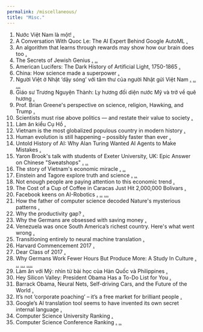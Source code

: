 ```yaml
---
permalink: /miscellaneous/
title: "Misc."
---
```


1. Nước Việt Nam là một! [.](https://www.facebook.com/nguyen.nam.54/posts/10216502640347136)
1. A Conversation With Quoc Le: The AI Expert Behind Google AutoML [.](https://medium.com/syncedreview/a-conversation-with-quoc-le-the-ai-expert-behind-google-automl-73a7d0c9fe38)
1. An algorithm that learns through rewards may show how our brain does too [.](https://www.technologyreview.com/s/615054/deepmind-ai-reiforcement-learning-reveals-dopamine-neurons-in-brain/)
1. The Secrets of Jewish Genius [.](https://www.nytimes.com/2019/12/27/opinion/jewish-culture-genius-iq.html?auth=link-dismiss-google1tap) [..](https://vnexpress.net/the-gioi/bi-mat-cua-nhung-thien-tai-do-thai-4034280.html)
1. American Lucifers: The Dark History of Artificial Light, 1750-1865 [.](https://www.nature.com/articles/d41586-019-03049-7?utm_source=fbk_nnc&utm_medium=social&utm_campaign=naturenews&sf221449813=1&fbclid=IwAR3FneYzzSEdTrRjqKFglFEfEGRKVzhwxnRYRXHLLTzR8t_vKWe9lsAeqhU)
1. China: How science made a superpower [.](https://www.nature.com/articles/d41586-019-02937-2?utm_source=facebook&utm_medium=social&utm_content=organic&utm_campaign=NGMT_2_JNC_Nature&fbclid=IwAR1_A1GYQQSha8wi3DOozn6HHuaP0RD8K91hTq0UsWUmR_f_VionObbSxp0)
1. Người Việt ở Nhật ‘dậy sóng’ với tâm thư của người Nhật gửi Việt Nam [.](http://jp.nuocuc.me/nguoi-viet-o-nhat-day-song-voi-tam-thu-cua-nguoi-nhat-gui-viet-nam-30047.html?fbclid=IwAR2L2eiAJR6ys5D8eSWaU7nnQWGg9A_2WmMOeSzn_nUNkMJ4tv-fC0aNgfo) [..](https://nld.com.vn/giao-duc-khoa-hoc/day-song-voi-thu-du-hoc-sinh-nhat-gui-viet-nam-20140325120705052.htm) [...](http://ia.tinnuocnhat.com/nguoi-viet-o-nhat-day-song-voi-tam-thu-cua-nguoi-nhat-gui-viet-nam-d18350.html?fbclid=IwAR1mPBDK6ZUw3K-orzREQW1lSSLKnkENp3clD8NZU_usF8BsTRseVcR8FDs)
1. Giáo sư Trương Nguyện Thành: Ly hương đối diện nước Mỹ và trở về quê hương [.](https://thanhnien.vn/doi-song/giao-su-quan-dui-truong-nguyen-thanh-ly-huong-doi-dien-nuoc-my-va-tro-ve-que-huong-1119502.html?fbclid=IwAR2IENyElEApW8UbupXvpBX3bo9HsvHf_I6vQHEj6hJ4YTo0rNwCIe-lP9s)
1. Prof. Brian Greene's perspective on science, religion, Hawking, and Trump [.](https://www.youtube.com/watch?v=S14zONUX3JY&feature=share&fbclid=IwAR1PkjavpwSkLCu7pb48ornh8GkOP-G-_zEs0GKP17cMhG5gXEBbEisq8Ek)
1. Scientists must rise above politics — and restate their value to society [.](https://www.nature.com/articles/d41586-019-02379-w?utm_source=facebook&utm_medium=social&utm_content=organic&utm_campaign=NGMT_2_JNC_Nature)
1. Làm ăn kiểu Cụ Hồ [.](https://www.facebook.com/notes/nguy%E1%BB%85n-th%C3%A0nh-nam/l%C3%A0m-%C4%83n-ki%E1%BB%83u-c%E1%BB%A5-h%E1%BB%93/10157194038361877/)
1. Vietnam is the most globalized populous country in modern history [.](https://www.weforum.org/agenda/2018/10/vietnam-is-the-most-globalized-populous-country-in-modern-history?fbclid=IwAR1E-BkVxPWrSTesAW5MXQFn0oKRVfS5Vi7gfXwIdaENZVKOY2SPvXsmLkw)
1. Human evolution is still happening – possibly faster than ever  [.](https://www.weforum.org/agenda/2018/11/human-evolution-is-still-happening-possibly-faster-than-ever?fbclid=IwAR23Lwfbj4mCme_LKNGwDS9YcWCiCW4vU1WDgpf7W6yy7e50GsNBAkHbM38)
1. Untold History of AI: Why Alan Turing Wanted AI Agents to Make Mistakes [.](https://spectrum.ieee.org/tech-talk/tech-history/dawn-of-electronics/untold-history-of-ai-why-alan-turing-wanted-ai-to-make-mistakes)
1. Yaron Brook's talk with students of Exeter University, UK: Epic Answer on Chinese "Sweatshops" [.](https://www.facebook.com/nghiencuukinhte.org/videos/1136944339787769/) [..](https://www.youtube.com/watch?v=F0mne8bAdiY)
1. The story of Vietnam's economic miracle [.](https://www.weforum.org/agenda/2018/09/how-vietnam-became-an-economic-miracle/) [..](https://www.weforum.org/agenda/2018/09/how-vietnam-became-an-economic-miracle/)
1. Einstein and Tagore explore truth and science [.](https://thesethingsinside.wordpress.com/2015/11/19/einstein-and-tagore-explore-truth-and-science/) [..](https://www.youtube.com/watch?time_continue=22&v=7mgWvullKDE)
1. Not enough people are paying attention to this economic trend [.](https://www.gatesnotes.com/Books/Capitalism-Without-Capital?WT.mc_id=08_16_2018_06_CapitalismWithoutCapital_BG-LI_&WT.tsrc=BGLI&linkId=55623312)
1. The Cost of a Cup of Coffee in Caracas Just Hit 2,000,000 Bolivars [.](https://www.bloomberg.com/news/articles/2018-07-26/imf-s-1-000-000-inflation-forecast-is-looking-low-for-venezuela?utm_medium=social&utm_source=facebook&cmpid=socialflow-facebook-asia&utm_content=asia&utm_campaign=socialflow-organic)
1. Facebook keens on AI-Robotics [.](https://apnews.com/b313adb849064ebea5e0802291015e5e/Why-is-Facebook-keen-on-robots?-It%27s-just-the-future-of-AI) [..](https://venturebeat.com/2018/07/17/why-facebook-is-expanding-its-robotics-research-efforts/) [...](https://www.bloomberg.com/news/articles/2018-07-17/facebook-is-relying-on-robotics-to-lure-ai-researchers)
1. How the father of computer science decoded Nature's mysterious patterns [.](https://www.nytimes.com/2018/05/08/science/alan-turing-desalination.html?rref=collection%2Fsectioncollection%2Ftechnology&action=click&contentCollection=technology&region=stream&module=stream_unit&version=latest&contentPlacement=7&pgtype=sectionfront)
1. Why the productivity gap? [.](http://www.bbc.com/news/business-32827317)
1. Why the Germans are obsessed with saving money [.](https://qz.com/1241591/why-the-germans-are-obsessed-with-saving-money/amp/)
1. Venezuela was once South America’s richest country. Here's what went wrong [.](https://www.weforum.org/agenda/2017/08/venezuela-economic-woes-2017-explained/?utm_content=bufferbfec6&utm_medium=social&utm_source=facebook.com&utm_campaign=buffer)
1. Transitioning entirely to neural machine translation [.](https://code.facebook.com/posts/289921871474277)
1. ​Harvard Commencement 2017 [.](https://www.facebook.com/notes/mark-zuckerberg/harvard-commencement-2017/10154853758606634/)
1. Dear Class of 2017 [.](https://www.gatesnotes.com/About-Bill-Gates/Dear-Class-of-2017?WT.mc_id=20170519120700__BG-FB&WT.tsrc=BGFB&linkId=37655754)
1. Why Germans Work Fewer Hours But Produce More: A Study In Culture [.](http://science.knote.com/2014/11/10/why-germans-work-fewer-hours-but-produce-more-a-study-in-culture/) [..](http://www.huffingtonpost.com/amol-sarva/why-germans-work-fewer-ho_b_6172262.html) [...](https://www.quora.com/Why-is-Germany-so-successful-in-spite-of-least-working-hours) [....](https://www.quora.com/Why-is-Germany-so-successful-in-spite-of-least-working-hours)
1. Làm ăn với Mỹ: nhìn từ bài học của Hàn Quốc và Philippines [.](http://dantri.com.vn/su-kien/lam-an-voi-my-nhin-tu-bai-hoc-cua-han-quoc-philippines-20170131152249443.htm)
1. Hey Silicon Valley: President Obama Has a To-Do List for You [.](https://www.wired.com/2016/10/obama-six-tech-challenges/)
1. Barrack Obama, Neural Nets, Self-driving Cars, and the Future of the World [.](https://www.wired.com/2016/10/president-obama-mit-joi-ito-interview/)
1. It’s not ‘corporate poaching’ – it’s a free market for brilliant people [.](https://theconversation.com/its-not-corporate-poaching-its-a-free-market-for-brilliant-people-61846?utm_medium=email&utm_campaign=Research+revolving+door+between+industry+and+academia&utm_content=Research+revolving+door+between+industry+and+academia+CID_8516fd87743a98a74cf75857f60d4cb3&utm_source=campaign_monitor_us&utm_term=Its+not+corporate+poaching++its+a+free+market+for+brilliant+people)
1. Google’s AI translation tool seems to have invented its own secret internal language [.](https://techcrunch.com/2016/11/22/googles-ai-translation-tool-seems-to-have-invented-its-own-secret-internal-language/?ncid=rss&utm_source=feedburner&utm_medium=feed&utm_campaign=Feed%3A+Techcrunch+%28TechCrunch%29&utm_content=FaceBook&sr_share=facebook)
1. Computer Science University Ranking [.](http://csrankings.org/#/index?all)
1. Computer Science Conference Ranking [.](http://lipn.univ-paris13.fr/~bennani/CSRank.html) [..](http://www.core.edu.au/)